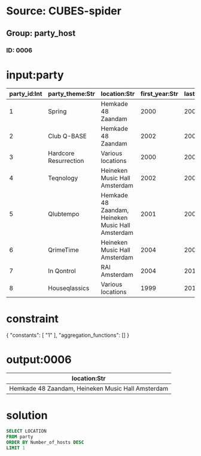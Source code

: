 # Source: CUBES-spider
## Group: party_host
### ID: 0006

# input:party

| party_id:Int | party_theme:Str | location:Str | first_year:Str | last_year:Str | number_of_hosts:Int |
|---|---|---|---|---|---|
| 1 | Spring | Hemkade 48 Zaandam | 2000 | 2001 | 5 |
| 2 | Club Q-BASE | Hemkade 48 Zaandam | 2002 | 2002 | 23 |
| 3 | Hardcore Resurrection | Various locations | 2000 | 2003 | 4 |
| 4 | Teqnology | Heineken Music Hall Amsterdam | 2002 | 2004 | 6 |
| 5 | Qlubtempo | Hemkade 48 Zaandam, Heineken Music Hall Amsterdam | 2001 | 2007 | 31 |
| 6 | QrimeTime | Heineken Music Hall Amsterdam | 2004 | 2007 | 4 |
| 7 | In Qontrol | RAI Amsterdam | 2004 | 2010 | 7 |
| 8 | Houseqlassics | Various locations | 1999 | 2010 | 18 |

# constraint

{
  "constants": [
    "1"
  ],
  "aggregation_functions": []
}

# output:0006

| location:Str |
|---|
| Hemkade 48 Zaandam, Heineken Music Hall Amsterdam |

# solution

```sql
SELECT LOCATION
FROM party
ORDER BY Number_of_hosts DESC
LIMIT 1
```
